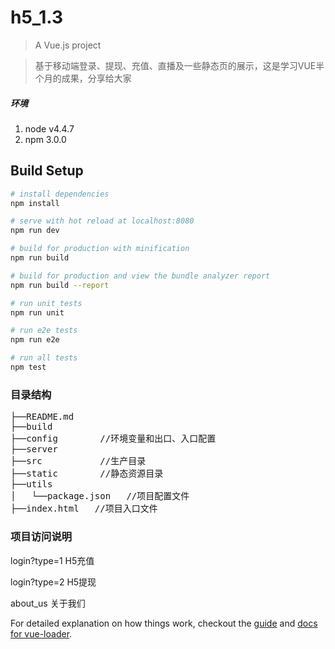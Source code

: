 # h5_1.3

> A Vue.js project

> 基于移动端登录、提现、充值、直播及一些静态页的展示，这是学习VUE半个月的成果，分享给大家
##### 环境
 1. node v4.4.7
 2. npm 3.0.0

## Build Setup

``` bash
# install dependencies
npm install

# serve with hot reload at localhost:8080
npm run dev

# build for production with minification
npm run build

# build for production and view the bundle analyzer report
npm run build --report

# run unit tests
npm run unit

# run e2e tests
npm run e2e

# run all tests
npm test
```
### 目录结构
<pre>
├──README.md
├──build
├──config        //环境变量和出口、入口配置
├──server
├──src           //生产目录
├──static        //静态资源目录
├──utils
│   └──package.json   //项目配置文件
├──index.html   //项目入口文件
</pre>
### 项目访问说明
login?type=1  H5充值

login?type=2  H5提现

about_us 关于我们

For detailed explanation on how things work, checkout the [guide](http://vuejs-templates.github.io/webpack/) and [docs for vue-loader](http://vuejs.github.io/vue-loader).
